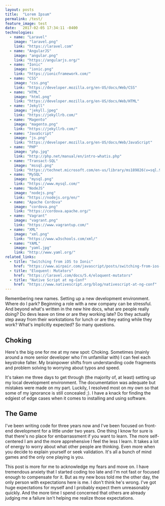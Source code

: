 ```yaml
---
layout: posts
title:  "Lorem Ipsum"
permalink: /test/
feature_image: test
date:   2017-02-05 17:34:11 -0400
technologies:
  - name: "Laravel"
    image: "laravel.png"
    link: "https://laravel.com"
  - name: "AngularJS"
    image: "angular.png"
    link: "https://angularjs.org/"
  - name: "Ionic"
    image: "ionic.png"
    link: "https://ionicframework.com/"
  - name: "CSS"
    image: "css.png"
    link: "https://developer.mozilla.org/en-US/docs/Web/CSS"
  - name: "HTML"
    image: "html.png"
    link: "https://developer.mozilla.org/en-US/docs/Web/HTML"
  - name: "Jekyll"
    image: "jekyll.jpeg"
    link: "https://jekyllrb.com/"
  - name: "Magento"
    image: "magento.png"
    link: "https://jekyllrb.com/"
  - name: "JavaScript"
    image: "js.png"
    link: "https://developer.mozilla.org/en-US/docs/Web/JavaScript"
  - name: "PHP"
    image: "php.jpg"
    link: "http://php.net/manual/en/intro-whatis.php"
  - name: "Transact-SQL"
    image: "mssql.png"
    link: "https://technet.microsoft.com/en-us/library/ms189826(v=sql.90).aspx"
  - name: "MySQL"
    image: "mysql.png"
    link: "https://www.mysql.com/"
  - name: "NodeJS"
    image: "nodejs.png"
    link: "https://nodejs.org/en/"
  - name: "Apache Cordova"
    image: "cordova.png"
    link: "https://cordova.apache.org/"
  - name: "Vagrant"
    image: "vagrant.png"
    link: "https://www.vagrantup.com/"
  - name: "XML"
    image: "xml.png"
    link: "https://www.w3schools.com/xml/"
  - name: "YAML"
    image: "yaml.jpg"
    link: "http://www.yaml.org/"
related_links:
  - title: "Switching from iOS to Ionic"
    href: "https://www.airpair.com/javascript/posts/switching-from-ios-to-ionic"
  - title: "Eloquent: Mutators"
    href: "https://laravel.com/docs/5.4/eloquent-mutators"
  - title: "Native Script at ng-Conf"
    href: "https://www.nativescript.org/blog/nativescript-at-ng-conf"
---
```

Remembering new names. Setting up a new development environment. Where do I park? Beginning a role with a new company can be stressful. And beyond what's written in the new hire docs, what are people really doing? Do devs leave on time or are they working late? Do they actually step away from their workstations for lunch or are they eating while they work? What's implicitly expected? So many questions.

## Choking

Here's the big one for me at my new spot: Choking. Sometimes (mainly around a more senior developer who I'm unfamiliar with) I can feel each keystroke falter. My brainpower shifts from understanding code fragments and problem solving to worrying about typos and speed.

It's taken me three days to get through (the majority of, at least) setting up my local development environment. The documentation was adequate but mistakes were made on my part. Luckily, I resolved most on my own so that some of my ignorance is still concealed ;). I have a knack for finding the edgiest of edge cases when it comes to installing and using software.

## The Game

I've been writing code for three years now and I've been focused on front-end development for a little under two years. One thing I know for sure is that there's no place for embarrassment if you want to learn. The more self-centered I am and the more apprehensive I feel the less I learn. It takes a lot of energy to worry about what other people are thinking. Even more when you decide to explain yourself or seek validation. It's all a bunch of mind games and the only one playing is you.

This post is more for me to acknowledge my fears and move on. I have tremendous anxiety that I started coding too late and I'm not fast or focused enough to compensate for it. But as my new boss told me the other day, the only person with expectations here is me. I don't think he's wrong. I've got huge expectations for myself and I probably expect them unreasonably quickly. And the more time I spend concerned that others are already judging me a failure isn't helping me realize those expectations.
